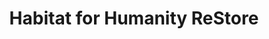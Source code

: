 ---
title: "Habitat for Humanity ReStore"
url: /fort-wayne/habitat-for-humanity-restore/
shop: charity
---